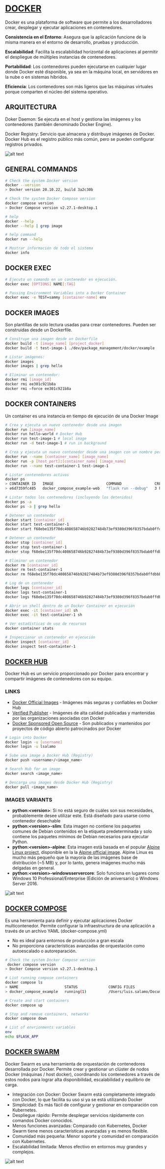 # [DOCKER](https://www.docker.com/)

Docker es una plataforma de software que permite a los desarrolladores crear, desplegar y ejecutar aplicaciones en contenedores.

**Consistencia en el Entorno**: Asegura que la aplicación funcione de la misma manera en el entorno de desarrollo, pruebas y producción.

**Escalabilidad**: Facilita la escalabilidad horizontal de aplicaciones al permitir el despliegue de múltiples instancias de contenedores.

**Portabilidad**: Los contenedores pueden ejecutarse en cualquier lugar donde Docker esté disponible, ya sea en la máquina local, en servidores en la nube o en sistemas híbridos.

**Eficiencia**: Los contenedores son más ligeros que las máquinas virtuales porque comparten el núcleo del sistema operativo.

## ARQUITECTURA

Doker Daemon: Se ejecuta en el host y gestiona las imágenes y los contenedores (también denominado Docker Engine).

Docker Registry: Servicio que almacena y distribuye imágenes de Docker. Docker Hub es el registro público más común, pero se pueden configurar registros privados.

![alt text](img/architecture.png)

## GENERAL COMMANDS

```bash
# Check the system Docker version
docker --version
> Docker version 20.10.22, build 3a2c30b

# Check the system Docker Compose version
docker compose version
> Docker Compose version v2.27.1-desktop.1

# help
docker --help
docker --help | grep image

# help command
docker run --help

# Mostrar información de todo el sistema
docker info
```

## DOCKER EXEC

```bash
# Ejecuta un comando en un contenedor en ejecución.
docker exec [OPTIONS] NAME[:TAG]

# Passing Environment Variables into a Docker Container
docker exec -e TEST=sammy [container-name] env
```

## DOCKER IMAGES

Son plantillas de solo lectura usadas para crear contenedores. Pueden ser construidas desde un Dockerfile.

```bash
# Construye una imagen desde un Dockerfile
docker build -t [image_name] [project_docker]
docker build -t test-image-1 ./dev/package_management/docker/example

# Listar imágenes:
docker images
docker images | grep hello

# Eliminar un contenedor:
docker rmi [image_id]
docker rmi ee301c921b8a
docker rmi —force ee301c921b8a
```

## DOCKER CONTAINERS

Un container es una instancia en tiempo de ejecución de una Docker Image

```bash
# Crea y ejecuta un nuevo contenedor desde una imagen
docker run [image_name]
docker run hello-world # Docker Hub
docker run test-image-1 # local image
docker run -d test-image-1 # run in background

# Crea y ejecuta un nuevo contenedor desde una imagen con un nombre personalizado
docker run --name [container_name] [image_name]
docker run -p [host_port]:[container_name] [image_name]
docker run --name test-container-1 test-image-1

# Listar contenedores activos
docker ps
> CONTAINER ID   IMAGE                        COMMAND               CREATED       STATUS       PORTS                    NAMES
> e6d7359fc485   docker_compose_example-web   "flask run --debug"   3 hours ago   Up 2 hours   0.0.0.0:8000->5000/tcp   docker_compose_example-web-1

# Listar todos los contenedores (incluyendo los detenidos)
docker ps -a
docker ps -a | grep hello

# Detener un contenedor
docker start [container_id]
docker start test-container-1
docker start f68ebe135f70dc408658746b92827484b73ef9380d396f8357bdab0ffdbbbec5

# Detener un contenedor
docker stop [container_id]
docker stop test-container-1
docker stop f68ebe135f70dc408658746b92827484b73ef9380d396f8357bdab0ffdbbbec5

# Eliminar un contenedor
docker rm [container_id]
docker rm test-container-1
docker rm f68ebe135f70dc408658746b92827484b73ef9380d396f8357bdab0ffdbbbec5

# Log de un contenedor
docker logs [container_id]
docker logs test-container-1
docker logs f68ebe135f70dc408658746b92827484b73ef9380d396f8357bdab0ffdbbbec5

# Abrir un shell dentro de un Docker Container en ejecución
docker exec -it [container_id] sh
docker exec -it test-container-1 sh

# Ver estadísticas de uso de recursos
docker container stats

# Inspeccionar un contenedor en ejecución
docker inspect [container_id]
docker inspect test-containter-1
```

## [DOCKER HUB](https://hub.docker.com/)

Docker Hub es un servicio proporcionado por Docker para encontrar y compartir imágenes de contenedores con su equipo.

### LINKS
- [Docker Official Images](https://hub.docker.com/search?image_filter=official) - Imágenes más seguras y confiables en Docker Hub
- [Verified Publisher](https://hub.docker.com/search?image_filter=store) - Imágenes de alta calidad publicadas y mantenidas por las organizaciones asociadas con Docker
- [Docker Sponsored Open Source](https://hub.docker.com/search?image_filter=open_source) - Son publicados y mantenidos por proyectos de código abierto patrocinados por Docker

```bash
# Login into Docker
docker login -u [username]
docker login -u lsalamo

# Sube una image a Docker Hub (Registry)
docker push <username>/<image_name>

# Search Hub for an image
docker search <image_name>

# Descarga una images desde Docker Hub (Registry)
docker pull <image_name>
```
### IMAGES VARIANTS

- **python:\<version>**: Si no está seguro de cuáles son sus necesidades, probablemente desee utilizar este. Está diseñado para usarse como contenedor desechable
- **python:\<version>-slim**: Esta imagen no contiene los paquetes comunes de Debian contenidos en la etiqueta predeterminada y solo contiene los paquetes mínimos de Debian necesarios para ejecutar Python.
- **python:\<version>-alpine**: Esta imagen está basada en el popular [Alpine Linux project](https://alpinelinux.org/), disponible en la la [Alpine official image](https://hub.docker.com/_/alpine). Alpine Linux es mucho más pequeño que la mayoría de las imágenes base de distribución (~5 MB) y, por lo tanto, genera imágenes mucho más delgadas en general.
- **python:\<version>-windowsservercore**: Solo funciona en lugares como Windows 10 Professional/Enterprise (Edición de aniversario) o Windows Server 2016.

![alt text](img/vscode.png)

## [DOCKER COMPOSE](https://docs.docker.com/compose/)

Es una herramienta para definir y ejecutar aplicaciones Docker multicontenedor. Permite configurar la infraestructura de una aplicación a través de un archivo YAML (docker-compose.yml)

- No es ideal para entornos de producción a gran escala
- No proporciona características avanzadas de orquestación como autoescalado o autoreparación.

```bash
# Check the system Docker Compose version
 docker compose version
> Docker Compose version v2.27.1-desktop.1

# List running compose containers
docker compose ls
> NAME                     STATUS              CONFIG FILES
> docker_compose_example   running(1)          /Users/luis.salamo/Documents/github/dev/docker_compose_example/compose.yaml

# Create and start containers
docker compose up

# Stop and remove containers, networks
docker compose down

# List of envrionments variables
env
echo $FLASK_APP
```

## [DOCKER SWARM](https://docs.docker.com/engine/swarm/)

Docker Swarm es una herramienta de orquestación de contenedores desarrollada por Docker. Permite crear y gestionar un clúster de nodos Docker (máquinas / host docker), coordinando los contenedores a través de estos nodos para lograr alta disponibilidad, escalabilidad y equilibrio de carga.

- Integración con Docker: Docker Swarm está completamente integrado con Docker, lo que facilita su uso si ya se está utilizando Docker
- Simplicidad: Es más fácil de configurar y gestionar en comparación con Kubernetes.
- Despliegue rápido: Permite desplegar servicios rápidamente con comandos Docker conocidos.
- Menos funciones avanzadas: Comparado con Kubernetes, Docker Swarm tiene menos características avanzadas y es menos flexible.
- Comunidad más pequeña: Menor soporte y comunidad en comparación con Kubernetes.
- Escalabilidad limitada: Menos efectivo en entornos muy grandes y complejos.

![alt text](img/docker_swarm_architecture.png)
